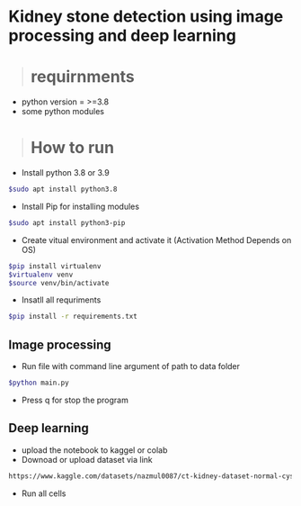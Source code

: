 # Kidney stone detection using image processing and deep learning 

> # requirnments

- python version = >=3.8
- some python modules 

> # How to  run

- Install python 3.8 or 3.9

```bash 
$sudo apt install python3.8
```

- Install Pip for installing modules

```bash 
$sudo apt install python3-pip
```

- Create vitual environment and activate it (Activation Method Depends on OS)

```bash 
$pip install virtualenv
$virtualenv venv
$source venv/bin/activate
```

- Insatll all requriments

```bash 
$pip install -r requirements.txt
```

## Image processing

- Run file with command line argument of path to data folder

```bash 
$python main.py
```

- Press q for stop the program

## Deep learning

- upload the notebook to kaggel or colab
- Downoad or upload dataset via link

```bash
https://www.kaggle.com/datasets/nazmul0087/ct-kidney-dataset-normal-cyst-tumor-and-stone
```
- Run all cells